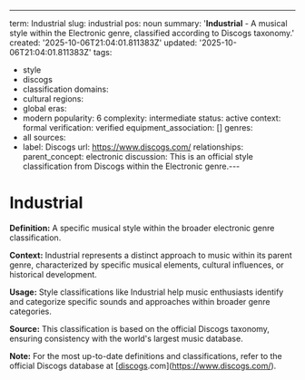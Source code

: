 ---
term: Industrial
slug: industrial
pos: noun
summary: '**Industrial** - A musical style within the Electronic genre, classified
  according to Discogs taxonomy.'
created: '2025-10-06T21:04:01.811383Z'
updated: '2025-10-06T21:04:01.811383Z'
tags:
- style
- discogs
- classification
domains:
- cultural
regions:
- global
eras:
- modern
popularity: 6
complexity: intermediate
status: active
context: formal
verification: verified
equipment_association: []
genres:
- all
sources:
- label: Discogs
  url: https://www.discogs.com/
relationships:
  parent_concept: electronic
discussion: This is an official style classification from Discogs within the Electronic
  genre.---

# Industrial

**Definition:** A specific musical style within the broader electronic genre classification.

**Context:** Industrial represents a distinct approach to music within its parent genre, characterized by specific musical elements, cultural influences, or historical development.

**Usage:** Style classifications like Industrial help music enthusiasts identify and categorize specific sounds and approaches within broader genre categories.

**Source:** This classification is based on the official Discogs taxonomy, ensuring consistency with the world's largest music database.

**Note:** For the most up-to-date definitions and classifications, refer to the official Discogs database at [[discogs](../d/discogs.md).com](https://www.discogs.com/).